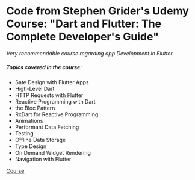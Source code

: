 # Code from Stephen Grider's Udemy Course: "Dart and Flutter: The Complete Developer's Guide"

*Very recommendable course regarding app Development in Flutter*. 

##### Topics covered in the course:
* Sate Design with Flutter Apps
* High-Level Dart
* HTTP Requests with Flutter
* Reactive Programming with Dart
* the Bloc Pattern
* RxDart for Reactive Programming
* Animations
* Performant Data Fetching
* Testing
* Offline Data Storage
* Type Design
* On Demand Widget Rendering
* Navigation with Flutter

[Course](https://www.udemy.com/course/dart-and-flutter-the-complete-developers-guide/) 
